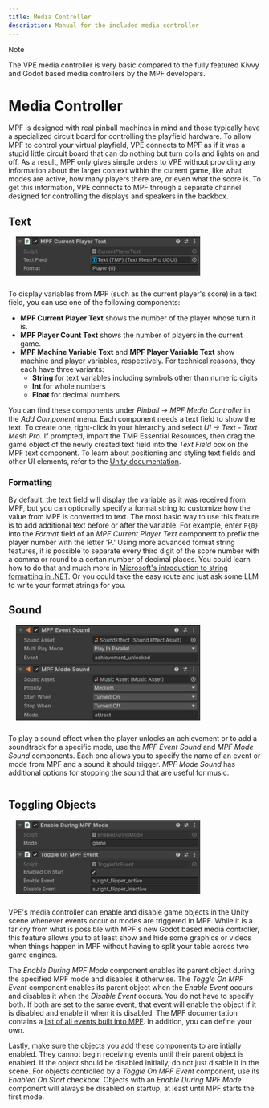 ```yaml
---
title: Media Controller
description: Manual for the included media controller
---
```


> [!NOTE]
>
> The VPE media controller is very basic compared to the fully featured Kivvy
> and Godot based media controllers by the MPF developers.

# Media Controller

MPF is designed with real pinball machines in mind and those typically have a
specialized circuit board for controlling the playfield hardware. To allow MPF
to control your virtual playfield, VPE connects to MPF as if it was a stupid
little circuit board that can do nothing but turn coils and lights on and off.
As a result, MPF only gives simple orders to VPE without providing any
information about the larger context within the current game, like what modes
are active, how many players there are, or even what the score is. To get this
information, VPE connects to MPF through a separate channel designed for
controlling the displays and speakers in the backbox.

## Text

<img src="mpf-current-player-text.png"  alt="Current player text component" width="367" class="img-fluid float-end" style="margin-left: 15px; margin-bottom: 10px">

To display variables from MPF (such as the current player's score) in a text
field, you can use one of the following components:

- **MPF Current Player Text** shows the number of the player whose turn it is.
- **MPF Player Count Text** shows the number of players in the current game.
- **MPF Machine Variable Text** and **MPF Player Variable Text** show machine
  and player variables, respectively. For technical reasons, they each have
  three variants:
  - **String** for text variables including symbols other than numeric digits
  - **Int** for whole numbers
  - **Float** for decimal numbers

You can find these components under _Pinball -> MPF Media Controller_ in the
_Add Component_ menu. Each component needs a text field to show the text. To
create one, right-click in your hierarchy and select _UI -> Text - Text Mesh
Pro_. If prompted, import the TMP Essential Resources, then drag the game object
of the newly created text field into the _Text Field_ box on the MPF text
component. To learn about positioning and styling text fields and other UI
elements, refer to the
[Unity documentation](https://docs.unity3d.com/Packages/com.unity.ugui@latest).

### Formatting

By default, the text field will display the variable as it was received from
MPF, but you can optionally specify a format string to customize how the value
from MPF is converted to text. The most basic way to use this feature is to add
additional text before or after the variable. For example, enter `P{0}` into the
_Format_ field of an _MPF Current Player Text_ component to prefix the player
number with the letter 'P.' Using more advanced format string features, it is
possible to separate every third digit of the score number with a comma or round
to a certan number of decimal places. You could learn how to do that and much
more in
[Microsoft's introduction to string formatting in .NET](https://learn.microsoft.com/en-us/dotnet/fundamentals/runtime-libraries/system-string-format#get-started-with-the-stringformat-method).
Or you could take the easy route and just ask some LLM to write your format
strings for you.

## Sound

<div style="overflow: auto;">
<!--
The text is shorter than the image on big screens. Make sure the next section
doesn't start next to the image to avoid layout conflicts with the second image.
-->

<img src="event-and-mode-sounds.png"  alt="Event and mode sound components" width="367" class="img-fluid float-end" style="margin-left: 15px; margin-bottom: 10px">

To play a sound effect when the player unlocks an achievement or to add a
soundtrack for a specific mode, use the _MPF Event Sound_ and _MPF Mode Sound_
components. Each one allows you to specify the name of an event or mode from MPF
and a sound it should trigger. _MPF Mode Sound_ has additional options for
stopping the sound that are useful for music.

</div>

## Toggling Objects

<img src="mpf-toggle-object-components.png"  alt="Componenets for toggling objects" width="367" class="img-fluid float-end" style="margin-left: 15px; margin-bottom: 10px">

VPE's media controller can enable and disable game objects in the Unity scene
whenever events occur or modes are triggered in MPF. While it is a far cry from
what is possible with MPF's new Godot based media controller, this feature
allows you to at least show and hide some graphics or videos when things happen
in MPF without having to split your table across two game engines.

The _Enable During MPF Mode_ component enables its parent object during the
specified MPF mode and disables it otherwise. The _Toggle On MPF Event_
component enables its parent object when the _Enable Event_ occurs and disables
it when the _Disable Event_ occurs. You do not have to specify both. If both are
set to the same event, that event will enable the object if it is disabled and
enable it when it is disabled. The MPF documentation contains a
[list of all events built into MPF](https://missionpinball.org/latest/events/).
In addition, you can define your own.

Lastly, make sure the objects you add these components to are intially enabled.
They cannot begin receiving events until their parent object is enabled. If the
object should be disabled initially, do not just disable it in the scene. For
objects controlled by a _Toggle On MPF Event_ component, use its _Enabled On
Start_ checkbox. Objects with an _Enable During MPF Mode_ component will always
be disabled on startup, at least until MPF starts the first mode.
